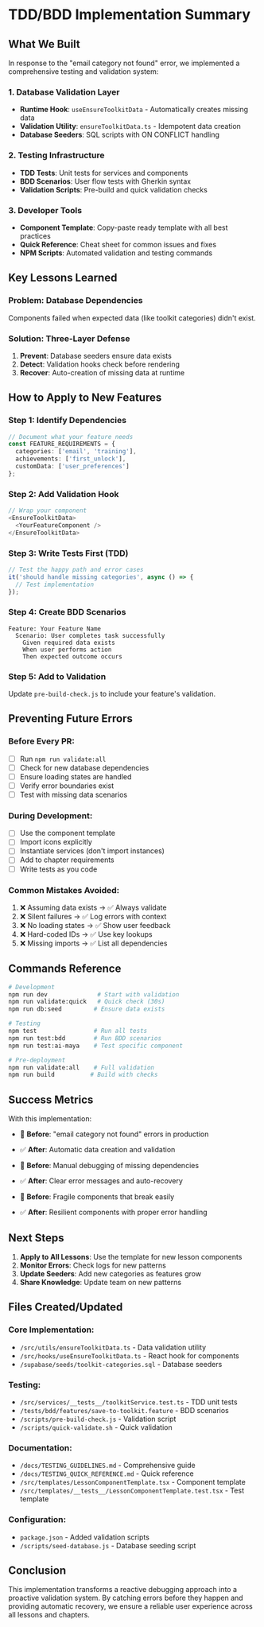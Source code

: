 # TDD/BDD Implementation Summary

## What We Built

In response to the "email category not found" error, we implemented a comprehensive testing and validation system:

### 1. **Database Validation Layer**
- **Runtime Hook**: `useEnsureToolkitData` - Automatically creates missing data
- **Validation Utility**: `ensureToolkitData.ts` - Idempotent data creation
- **Database Seeders**: SQL scripts with ON CONFLICT handling

### 2. **Testing Infrastructure**
- **TDD Tests**: Unit tests for services and components
- **BDD Scenarios**: User flow tests with Gherkin syntax
- **Validation Scripts**: Pre-build and quick validation checks

### 3. **Developer Tools**
- **Component Template**: Copy-paste ready template with all best practices
- **Quick Reference**: Cheat sheet for common issues and fixes
- **NPM Scripts**: Automated validation and testing commands

## Key Lessons Learned

### Problem: Database Dependencies
Components failed when expected data (like toolkit categories) didn't exist.

### Solution: Three-Layer Defense
1. **Prevent**: Database seeders ensure data exists
2. **Detect**: Validation hooks check before rendering
3. **Recover**: Auto-creation of missing data at runtime

## How to Apply to New Features

### Step 1: Identify Dependencies
```typescript
// Document what your feature needs
const FEATURE_REQUIREMENTS = {
  categories: ['email', 'training'],
  achievements: ['first_unlock'],
  customData: ['user_preferences']
};
```

### Step 2: Add Validation Hook
```typescript
// Wrap your component
<EnsureToolkitData>
  <YourFeatureComponent />
</EnsureToolkitData>
```

### Step 3: Write Tests First (TDD)
```typescript
// Test the happy path and error cases
it('should handle missing categories', async () => {
  // Test implementation
});
```

### Step 4: Create BDD Scenarios
```gherkin
Feature: Your Feature Name
  Scenario: User completes task successfully
    Given required data exists
    When user performs action
    Then expected outcome occurs
```

### Step 5: Add to Validation
Update `pre-build-check.js` to include your feature's validation.

## Preventing Future Errors

### Before Every PR:
- [ ] Run `npm run validate:all`
- [ ] Check for new database dependencies
- [ ] Ensure loading states are handled
- [ ] Verify error boundaries exist
- [ ] Test with missing data scenarios

### During Development:
- [ ] Use the component template
- [ ] Import icons explicitly
- [ ] Instantiate services (don't import instances)
- [ ] Add to chapter requirements
- [ ] Write tests as you code

### Common Mistakes Avoided:
1. ❌ Assuming data exists → ✅ Always validate
2. ❌ Silent failures → ✅ Log errors with context
3. ❌ No loading states → ✅ Show user feedback
4. ❌ Hard-coded IDs → ✅ Use key lookups
5. ❌ Missing imports → ✅ List all dependencies

## Commands Reference

```bash
# Development
npm run dev              # Start with validation
npm run validate:quick   # Quick check (30s)
npm run db:seed         # Ensure data exists

# Testing
npm test                # Run all tests
npm run test:bdd        # Run BDD scenarios
npm run test:ai-maya    # Test specific component

# Pre-deployment
npm run validate:all    # Full validation
npm run build          # Build with checks
```

## Success Metrics

With this implementation:
- 🚫 **Before**: "email category not found" errors in production
- ✅ **After**: Automatic data creation and validation

- 🚫 **Before**: Manual debugging of missing dependencies  
- ✅ **After**: Clear error messages and auto-recovery

- 🚫 **Before**: Fragile components that break easily
- ✅ **After**: Resilient components with proper error handling

## Next Steps

1. **Apply to All Lessons**: Use the template for new lesson components
2. **Monitor Errors**: Check logs for new patterns
3. **Update Seeders**: Add new categories as features grow
4. **Share Knowledge**: Update team on new patterns

## Files Created/Updated

### Core Implementation:
- `/src/utils/ensureToolkitData.ts` - Data validation utility
- `/src/hooks/useEnsureToolkitData.ts` - React hook for components
- `/supabase/seeds/toolkit-categories.sql` - Database seeders

### Testing:
- `/src/services/__tests__/toolkitService.test.ts` - TDD unit tests
- `/tests/bdd/features/save-to-toolkit.feature` - BDD scenarios
- `/scripts/pre-build-check.js` - Validation script
- `/scripts/quick-validate.sh` - Quick validation

### Documentation:
- `/docs/TESTING_GUIDELINES.md` - Comprehensive guide
- `/docs/TESTING_QUICK_REFERENCE.md` - Quick reference
- `/src/templates/LessonComponentTemplate.tsx` - Component template
- `/src/templates/__tests__/LessonComponentTemplate.test.tsx` - Test template

### Configuration:
- `package.json` - Added validation scripts
- `/scripts/seed-database.js` - Database seeding script

## Conclusion

This implementation transforms a reactive debugging approach into a proactive validation system. By catching errors before they happen and providing automatic recovery, we ensure a reliable user experience across all lessons and chapters.